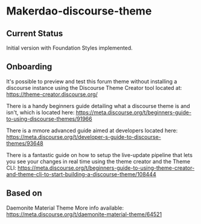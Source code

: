 # Makerdao-discourse-theme

## Current Status
Initial version with Foundation Styles implemented.

## Onboarding
It's possible to preview and test this forum theme without installing a discourse instance using the Discourse Theme Creator tool located at:
https://theme-creator.discourse.org/

There is a handy beginners guide detailing what a discourse theme is and isn't, which is located here:
https://meta.discourse.org/t/beginners-guide-to-using-discourse-themes/91966

There is a mmore advanced guide aimed at developers located here:
https://meta.discourse.org/t/developer-s-guide-to-discourse-themes/93648

There is a fantastic guide on how to setup the live-update pipeline that lets you see your changes in real time using the theme creator and the Theme CLI: https://meta.discourse.org/t/beginners-guide-to-using-theme-creator-and-theme-cli-to-start-building-a-discourse-theme/108444

## Based on
Daemonite Material Theme
More info available: https://meta.discourse.org/t/daemonite-material-theme/64521
